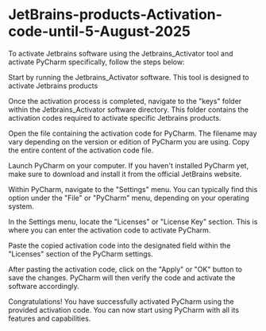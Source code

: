 # JetBrains-products-Activation-code-until-5-August-2025

To activate Jetbrains software using the Jetbrains_Activator tool and activate PyCharm specifically, follow the steps below:

Start by running the Jetbrains_Activator software. This tool is designed to activate Jetbrains products

Once the activation process is completed, navigate to the "keys" folder within the Jetbrains_Activator software directory. This folder contains the activation codes required to activate specific Jetbrains products.

Open the file containing the activation code for PyCharm. The filename may vary depending on the version or edition of PyCharm you are using. Copy the entire content of the activation code file.

Launch PyCharm on your computer. If you haven't installed PyCharm yet, make sure to download and install it from the official JetBrains website.

Within PyCharm, navigate to the "Settings" menu. You can typically find this option under the "File" or "PyCharm" menu, depending on your operating system.

In the Settings menu, locate the "Licenses" or "License Key" section. This is where you can enter the activation code to activate PyCharm.

Paste the copied activation code into the designated field within the "Licenses" section of the PyCharm settings.

After pasting the activation code, click on the "Apply" or "OK" button to save the changes. PyCharm will then verify the code and activate the software accordingly.

Congratulations! You have successfully activated PyCharm using the provided activation code. You can now start using PyCharm with all its features and capabilities.
